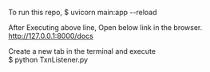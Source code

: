 To run this repo,
$ uvicorn main:app --reload

After Executing above line, Open below link in the browser.
http://127.0.0.1:8000/docs

Create a new tab in the terminal and execute  
$ python TxnListener.py
